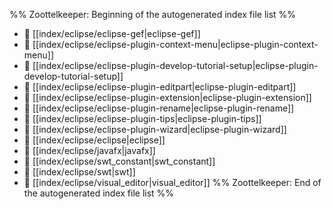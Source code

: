 %% Zoottelkeeper: Beginning of the autogenerated index file list  %%
- 📄 [[index/eclipse/eclipse-gef|eclipse-gef]]
- 📄 [[index/eclipse/eclipse-plugin-context-menu|eclipse-plugin-context-menu]]
- 📄 [[index/eclipse/eclipse-plugin-develop-tutorial-setup|eclipse-plugin-develop-tutorial-setup]]
- 📄 [[index/eclipse/eclipse-plugin-editpart|eclipse-plugin-editpart]]
- 📄 [[index/eclipse/eclipse-plugin-extension|eclipse-plugin-extension]]
- 📄 [[index/eclipse/eclipse-plugin-rename|eclipse-plugin-rename]]
- 📄 [[index/eclipse/eclipse-plugin-tips|eclipse-plugin-tips]]
- 📄 [[index/eclipse/eclipse-plugin-wizard|eclipse-plugin-wizard]]
- 📄 [[index/eclipse/eclipse|eclipse]]
- 📄 [[index/eclipse/javafx|javafx]]
- 📄 [[index/eclipse/swt_constant|swt_constant]]
- 📄 [[index/eclipse/swt|swt]]
- 📄 [[index/eclipse/visual_editor|visual_editor]]
%% Zoottelkeeper: End of the autogenerated index file list  %%
